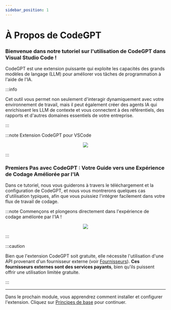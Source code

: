 ```yaml
---
sidebar_position: 1
---
```


# À Propos de CodeGPT

### Bienvenue dans notre tutoriel sur l'utilisation de CodeGPT dans Visual Studio Code ! 
 
 CodeGPT est une extension puissante qui exploite les capacités des grands modèles de langage (LLM) pour améliorer vos tâches de programmation à l'aide de l'IA. 
 
:::info

 Cet outil vous permet non seulement d'interagir dynamiquement avec votre environnement de travail, mais il peut également créer des agents IA qui enrichissent les LLM de contexte et vous connectent à des référentiels, des rapports et d'autres domaines essentiels de votre entreprise. 
 
:::

:::note Extension CodeGPT pour VSCode
<p align="center">
    <img src="https://github.com/davila7/code-gpt-docs/assets/6216945/4c478f3e-b222-42d0-a079-5a1d8167159c" />
</p>
:::

### Premiers Pas avec CodeGPT : Votre Guide vers une Expérience de Codage Améliorée par l'IA
 
 Dans ce tutoriel, nous vous guiderons à travers le téléchargement et la configuration de CodeGPT, et nous vous montrerons quelques cas d'utilisation typiques, afin que vous puissiez l'intégrer facilement dans votre flux de travail de codage. 
 

:::note Commençons et plongeons directement dans l'expérience de codage améliorée par l'IA !
<p align="center">
    <img src="https://github.com/davila7/code-gpt-docs/assets/6216945/a7f7acc0-4e85-4e88-9370-a2d2f1163a1d" />
</p>
:::

:::caution

Bien que l'extension CodeGPT soit gratuite, elle nécessite l'utilisation d'une API provenant d'un fournisseur externe (voir [Fournisseurs](/docs/category/ai-providers)). **Ces fournisseurs externes sont des services payants**, bien qu'ils puissent offrir une utilisation limitée gratuite.

:::

--- 

Dans le prochain module, vous apprendrez comment installer et configurer l'extension. Cliquez sur [Principes de base](/docs/category/basics) pour continuer.
